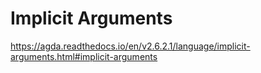 # Implicit Arguments

https://agda.readthedocs.io/en/v2.6.2.1/language/implicit-arguments.html#implicit-arguments
